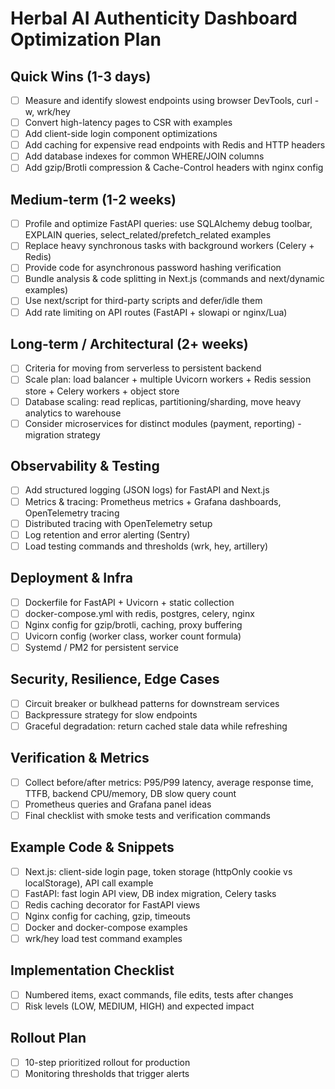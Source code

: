 # Herbal AI Authenticity Dashboard Optimization Plan

## Quick Wins (1-3 days)
- [ ] Measure and identify slowest endpoints using browser DevTools, curl -w, wrk/hey
- [ ] Convert high-latency pages to CSR with examples
- [ ] Add client-side login component optimizations
- [ ] Add caching for expensive read endpoints with Redis and HTTP headers
- [ ] Add database indexes for common WHERE/JOIN columns
- [ ] Add gzip/Brotli compression & Cache-Control headers with nginx config

## Medium-term (1-2 weeks)
- [ ] Profile and optimize FastAPI queries: use SQLAlchemy debug toolbar, EXPLAIN queries, select_related/prefetch_related examples
- [ ] Replace heavy synchronous tasks with background workers (Celery + Redis)
- [ ] Provide code for asynchronous password hashing verification
- [ ] Bundle analysis & code splitting in Next.js (commands and next/dynamic examples)
- [ ] Use next/script for third-party scripts and defer/idle them
- [ ] Add rate limiting on API routes (FastAPI + slowapi or nginx/Lua)

## Long-term / Architectural (2+ weeks)
- [ ] Criteria for moving from serverless to persistent backend
- [ ] Scale plan: load balancer + multiple Uvicorn workers + Redis session store + Celery workers + object store
- [ ] Database scaling: read replicas, partitioning/sharding, move heavy analytics to warehouse
- [ ] Consider microservices for distinct modules (payment, reporting) - migration strategy

## Observability & Testing
- [ ] Add structured logging (JSON logs) for FastAPI and Next.js
- [ ] Metrics & tracing: Prometheus metrics + Grafana dashboards, OpenTelemetry tracing
- [ ] Distributed tracing with OpenTelemetry setup
- [ ] Log retention and error alerting (Sentry)
- [ ] Load testing commands and thresholds (wrk, hey, artillery)

## Deployment & Infra
- [ ] Dockerfile for FastAPI + Uvicorn + static collection
- [ ] docker-compose.yml with redis, postgres, celery, nginx
- [ ] Nginx config for gzip/brotli, caching, proxy buffering
- [ ] Uvicorn config (worker class, worker count formula)
- [ ] Systemd / PM2 for persistent service

## Security, Resilience, Edge Cases
- [ ] Circuit breaker or bulkhead patterns for downstream services
- [ ] Backpressure strategy for slow endpoints
- [ ] Graceful degradation: return cached stale data while refreshing

## Verification & Metrics
- [ ] Collect before/after metrics: P95/P99 latency, average response time, TTFB, backend CPU/memory, DB slow query count
- [ ] Prometheus queries and Grafana panel ideas
- [ ] Final checklist with smoke tests and verification commands

## Example Code & Snippets
- [ ] Next.js: client-side login page, token storage (httpOnly cookie vs localStorage), API call example
- [ ] FastAPI: fast login API view, DB index migration, Celery tasks
- [ ] Redis caching decorator for FastAPI views
- [ ] Nginx config for caching, gzip, timeouts
- [ ] Docker and docker-compose examples
- [ ] wrk/hey load test command examples

## Implementation Checklist
- [ ] Numbered items, exact commands, file edits, tests after changes
- [ ] Risk levels (LOW, MEDIUM, HIGH) and expected impact

## Rollout Plan
- [ ] 10-step prioritized rollout for production
- [ ] Monitoring thresholds that trigger alerts
